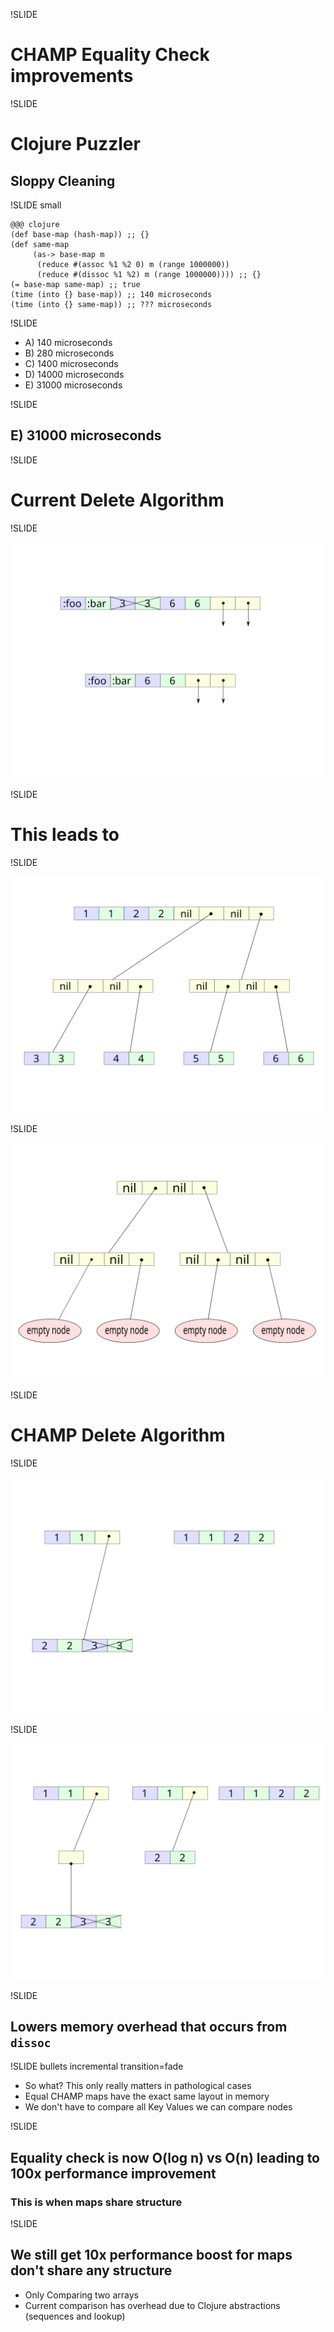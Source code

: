 !SLIDE

# CHAMP Equality Check improvements

!SLIDE

# Clojure Puzzler
## Sloppy Cleaning

!SLIDE small

    @@@ clojure
    (def base-map (hash-map)) ;; {}
    (def same-map
         (as-> base-map m
          (reduce #(assoc %1 %2 0) m (range 1000000))
          (reduce #(dissoc %1 %2) m (range 1000000)))) ;; {}
    (= base-map same-map) ;; true
    (time (into {} base-map)) ;; 140 microseconds
    (time (into {} same-map)) ;; ??? microseconds

!SLIDE

- A) 140 microseconds
- B) 280 microseconds
- C) 1400 microseconds
- D) 14000 microseconds
- E) 31000 microseconds

!SLIDE

## E) 31000 microseconds

!SLIDE

# Current Delete Algorithm

!SLIDE

![Node internals](../../images/naive-delete.svg)

!SLIDE

# This leads to

!SLIDE

![Node internals](../../images/example-base-delete.svg)

!SLIDE

![Node internals](../../images/example-sloppy-delete.svg)


!SLIDE

# CHAMP Delete Algorithm

!SLIDE

![Node internals](../../images/champ-delete-one.svg)

!SLIDE

![Node internals](../../images/champ-delete-two.svg)

!SLIDE

## Lowers memory overhead that occurs from `dissoc`

!SLIDE bullets incremental transition=fade

- So what? This only really matters in pathological cases
- Equal CHAMP maps have the exact same layout in memory
- We don't have to compare all Key Values we can compare nodes

!SLIDE

## Equality check is now O(log n) vs O(n) leading to 100x performance improvement
### This is when maps share structure

!SLIDE

## We still get 10x performance boost for maps don't share any structure

- Only Comparing two arrays
- Current comparison has overhead due to Clojure abstractions (sequences and lookup)
